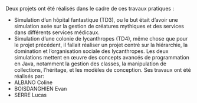 Deux projets ont été réalisés dans le cadre de ces travaux pratiques :
- Simulation d’un hôpital fantastique (TD3), ou le but était d’avoir une simulation axée sur la gestion de créatures mythiques et des services dans différents services médicaux.
- Simulation d’une colonie de lycanthropes (TD4), même chose que pour le projet précédent, il fallait réaliser un projet centré sur la hiérarchie, la domination et l’organisation sociale des lycanthropes.
Les deux simulations mettent en œuvre des concepts avancés de programmation en Java, notamment la gestion des classes, la manipulation de collections, l’héritage, et les modèles de conception.
Ses travaux ont été réalisés par:
- ALBANO Coline
- BOISDANGHIEN Evan
- SERRE Lucas
